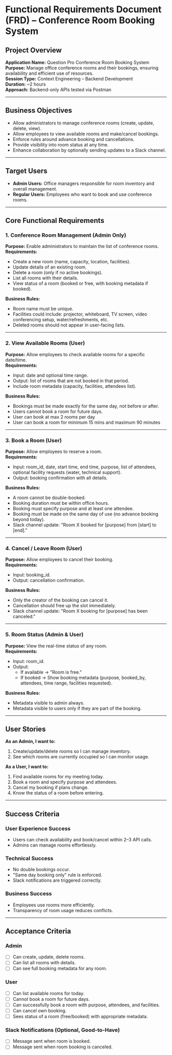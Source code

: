 # Functional Requirements Document (FRD) – Conference Room Booking System

## Project Overview
**Application Name:** Question Pro Conference Room Booking System  
**Purpose:** Manage office conference rooms and their bookings, ensuring availability and efficient use of resources.  
**Session Type:** Context Engineering – Backend Development  
**Duration:** ~2 hours  
**Approach:** Backend-only APIs tested via Postman  

---

## Business Objectives
- Allow administrators to manage conference rooms (create, update, delete, view).  
- Allow employees to view available rooms and make/cancel bookings.  
- Enforce rules around advance booking and cancellations.  
- Provide visibility into room status at any time.  
- Enhance collaboration by optionally sending updates to a Slack channel.  

---

## Target Users
- **Admin Users:** Office managers responsible for room inventory and overall management.  
- **Regular Users:** Employees who want to book and use conference rooms.  

---

## Core Functional Requirements

### 1. Conference Room Management (Admin Only)
**Purpose:** Enable administrators to maintain the list of conference rooms.  
**Requirements:**  
- Create a new room (name, capacity, location, facilities).  
- Update details of an existing room.  
- Delete a room (only if no active bookings).  
- List all rooms with their details.  
- View status of a room (booked or free, with booking metadata if booked).  

**Business Rules:**  
- Room name must be unique.  
- Facilities could include: projector, whiteboard, TV screen, video conferencing setup, water/refreshments, etc.  
- Deleted rooms should not appear in user-facing lists.  

---

### 2. View Available Rooms (User)  
**Purpose:** Allow employees to check available rooms for a specific date/time.  
**Requirements:**  
- Input: date and optional time range.  
- Output: list of rooms that are not booked in that period.  
- Include room metadata (capacity, facilities, attendees list).  

**Business Rules:**  
- Bookings must be made exactly for the same day, not before or after.  
- Users cannot book a room for future days.
- User can book at max 2 rooms per day
- User can book a room for minimum 15 mins and maximum 90 minutes   

---

### 3. Book a Room (User)  
**Purpose:** Allow employees to reserve a room.  
**Requirements:**  
- Input: room_id, date, start time, end time, purpose, list of attendees, optional facility requests (water, technical support).  
- Output: booking confirmation with all details.  

**Business Rules:**  
- A room cannot be double-booked.  
- Booking duration must be within office hours.  
- Booking must specify purpose and at least one attendee.  
- Booking must be made on the same day of use (no advance booking beyond today).  
- Slack channel update: "Room X booked for [purpose] from [start] to [end]."  

---

### 4. Cancel / Leave Room (User)  
**Purpose:** Allow employees to cancel their booking.  
**Requirements:**  
- Input: booking_id.  
- Output: cancellation confirmation.  

**Business Rules:**  
- Only the creator of the booking can cancel it.  
- Cancellation should free up the slot immediately.  
- Slack channel update: "Room X booking for [purpose] has been canceled."  

---

### 5. Room Status (Admin & User)  
**Purpose:** View the real-time status of any room.  
**Requirements:**  
- Input: room_id.  
- Output:  
  - If available → "Room is free."  
  - If booked → Show booking metadata (purpose, booked_by, attendees, time range, facilities requested).  

**Business Rules:**  
- Metadata visible to admin always.  
- Metadata visible to users only if they are part of the booking.  

---

## User Stories

**As an Admin, I want to:**  
1. Create/update/delete rooms so I can manage inventory.  
2. See which rooms are currently occupied so I can monitor usage.  

**As a User, I want to:**  
1. Find available rooms for my meeting today.  
2. Book a room and specify purpose and attendees.  
3. Cancel my booking if plans change.  
4. Know the status of a room before entering.  

---

## Success Criteria

### User Experience Success  
- Users can check availability and book/cancel within 2–3 API calls.  
- Admins can manage rooms effortlessly.  

### Technical Success  
- No double bookings occur.  
- "Same day booking only" rule is enforced.  
- Slack notifications are triggered correctly.  

### Business Success  
- Employees use rooms more efficiently.  
- Transparency of room usage reduces conflicts.  

---

## Acceptance Criteria

### Admin  
- [ ] Can create, update, delete rooms.  
- [ ] Can list all rooms with details.  
- [ ] Can see full booking metadata for any room.  

### User  
- [ ] Can list available rooms for today.  
- [ ] Cannot book a room for future days.  
- [ ] Can successfully book a room with purpose, attendees, and facilities.  
- [ ] Can cancel own booking.  
- [ ] Sees status of a room (free/booked) with appropriate metadata.  

### Slack Notifications (Optional, Good-to-Have)  
- [ ] Message sent when room is booked.  
- [ ] Message sent when room booking is canceled.  
